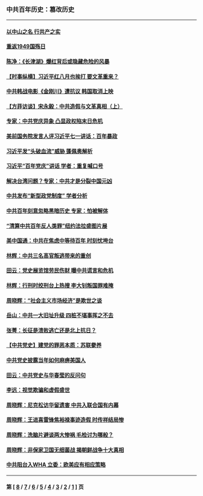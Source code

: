 ### 中共百年历史：篡改历史
---
#### [以中山之名 行共产之实](../../pages/nf1176115/n13346437.md?12170430) 
#### [重返1949国殇日](../../pages/nf1176115/n13346372.md?12170430) 
#### [陈净：《长津湖》爆红背后或隐藏危险的风暴](../../pages/nf1176115/n13314364.md?12170430) 
#### [【时事纵横】习近平红八月也挨打 要文革重来？](../../pages/nf1176115/n13231393.md?12170430) 
#### [中共韩战电影《金刚川》遭抗议 韩国取消上映](../../pages/nf1176115/n13219114.md?12170430) 
#### [【方菲访谈】宋永毅：中共造假与文革真相（上）](../../pages/nf1176115/n13200760.md?12170430) 
#### [专家：中共党庆异象 凸显政权陷末日危机](../../pages/nf1176115/n13067084.md?12170430) 
#### [美前国务院发言人评习近平七一讲话：百年暴政](../../pages/nf1176115/n13066986.md?12170430) 
#### [习近平发“头破血流”威胁 蓬佩奥解析](../../pages/nf1176115/n13063604.md?12170430) 
#### [习近平“百年党庆”讲话 学者：重复喊口号](../../pages/nf1176115/n13061411.md?12170430) 
#### [解决台湾问题？专家：中共才是分裂中国元凶](../../pages/nf1176115/n13060811.md?12170430) 
#### [中共发布“新型政党制度” 学者分析](../../pages/nf1176115/n13056354.md?12170430) 
#### [中共百年刻意忽略黑暗历史 专家：怕被解体](../../pages/nf1176115/n13056056.md?12170430) 
#### [“清算中共百年反人类罪”纽约法拉盛图片展](../../pages/nf1176115/n13052220.md?12170430) 
#### [美中国通：中共在焦虑中等待百年 时刻忧垮台](../../pages/nf1176115/n13048820.md?12170430) 
#### [林辉：中共三名高官叛逃带来的重创](../../pages/nf1176115/n13035206.md?12170430) 
#### [田云：党史展览馆劳民伤财 曝中共谎言和危机](../../pages/nf1176115/n13033900.md?12170430) 
#### [林辉：行刑时绞刑台上热搜 李大钊叛国罪难掩](../../pages/nf1176115/n13031965.md?12170430) 
#### [周晓辉：“社会主义市场经济”是欺世之谈](../../pages/nf1176115/n13024090.md?12170430) 
#### [岳山：中共一大旧址升级 四桩不堪事挥之不去](../../pages/nf1176115/n13021697.md?12170430) 
#### [张菁：长征是溃败逃亡还是北上抗日？](../../pages/nf1176115/n13020585.md?12170430) 
#### [【中共党史】建党的罪恶本质：苏联豢养](../../pages/nf1176115/n13011888.md?12170430) 
#### [中共党史披露当年如何麻痹美国人](../../pages/nf1176115/n12966400.md?12170430) 
#### [田云：中共党史与华春莹的反问句](../../pages/nf1176115/n12765178.md?12170430) 
#### [李远：视觉欺骗和虚假盛世](../../pages/nf1176115/n12993376.md?12170430) 
#### [周晓辉：尼克松访华留遗害 中共入联合国有内幕](../../pages/nf1176115/n12991422.md?12170430) 
#### [周晓辉：王进喜雷锋焦裕禄事迹造假 时传祥结局惨](../../pages/nf1176115/n12985497.md?12170430) 
#### [周晓辉：洗脑片避谈两大惨祸 毛检讨为哪般？](../../pages/nf1176115/n12971285.md?12170430) 
#### [周晓辉：非保家卫国无细菌战 揭朝鲜战争十大真相](../../pages/nf1176115/n12954161.md?12170430) 
#### [中共阻台入WHA 立委：欧美应有相应策略](../../pages/nf1176115/n12939343.md?12170430) 

---
#### 第 [ [8](./8.md?12170430) / [7](./7.md?12170430) / [6](./6.md?12170430) / [5](./5.md?12170430) / [4](./4.md?12170430) / [3](./3.md?12170430) / [2](./2.md?12170430) / [1](./1.md?12170430) ] 页
